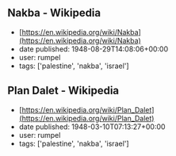 ## Nakba - Wikipedia
 - [https://en.wikipedia.org/wiki/Nakba](https://en.wikipedia.org/wiki/Nakba)
 - date published: 1948-08-29T14:08:06+00:00
 - user: rumpel
 - tags: ['palestine', 'nakba', 'israel']

## Plan Dalet - Wikipedia
 - [https://en.wikipedia.org/wiki/Plan_Dalet](https://en.wikipedia.org/wiki/Plan_Dalet)
 - date published: 1948-03-10T07:13:27+00:00
 - user: rumpel
 - tags: ['palestine', 'nakba', 'israel']


